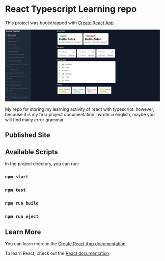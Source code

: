 # React Typescript Learning repo
This project was bootstrapped with [Create React App](https://github.com/facebook/create-react-app).

<img src="./readme_asset/screenshot.png" />

My repo for storing my learning activity of react with typescript. however, because it is my firsr project documentation i wrote in english, maybe you will find many error grammar.

## Published Site


## Available Scripts

In the project directory, you can run:

### `npm start`
### `npm test`
### `npm run build`
### `npm run eject`
## Learn More

You can learn more in the [Create React App documentation](https://facebook.github.io/create-react-app/docs/getting-started).

To learn React, check out the [React documentation](https://reactjs.org/).
